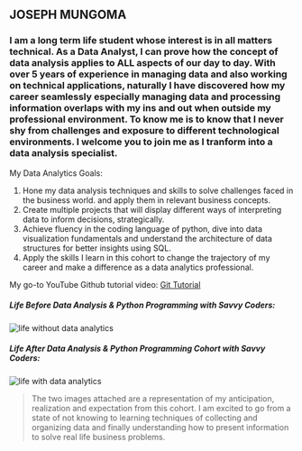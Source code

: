 ## JOSEPH MUNGOMA

### I am a long term life student whose interest is in all matters technical. As a Data Analyst, I can prove how the concept of data analysis applies to ALL aspects of our day to day. With over 5 years of experience in managing data and also working on technical applications, naturally I have discovered how my career seamlessly especially managing data and processing information overlaps with my ins and out when outside my professional environment. To know me is to know that I never shy from challenges and exposure to different technological environments. I welcome you to join me as I tranform into a data analysis specialist.

My Data Analytics Goals:

1. Hone my data analysis techniques and skills to solve challenges faced in the business world. and apply them in relevant business concepts.
2. Create multiple projects that will display different ways of interpreting data to inform decisions, strategically.
3. Achieve fluency in the coding language of python, dive into data visualization fundamentals and understand the architecture of data structures for better insights using SQL.
4. Apply the skills I learn in this cohort to change the trajectory of my career and make a difference as a data analytics professional.


My go-to YouTube Github tutorial video: [Git Tutorial](https://www.youtube.com/watch?v=mJ-qvsxPHpY)


##### *Life Before Data Analysis & Python Programming with Savvy Coders:*
![life without data analytics](https://github.com/user-attachments/assets/37ba0f05-f4cc-46e7-9f44-9496e0b29111 "Young Professionals Staring at a Board")

##### *Life After Data Analysis & Python Programming Cohort with Savvy Coders:*
![life with data analytics](https://github.com/user-attachments/assets/057439fb-ecf5-43cf-8bbc-f085e6d691f2 "Young Professionals After Data")

> The two images attached are a representation of my anticipation, realization and expectation from this cohort. 
I am excited to go from a state of not knowing to learning techniques of collecting and organizing data and finally understanding how to present information to solve real life business problems.
